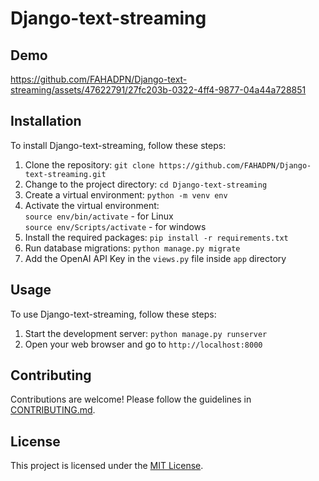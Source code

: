 # Django-text-streaming

## Demo


https://github.com/FAHADPN/Django-text-streaming/assets/47622791/27fc203b-0322-4ff4-9877-04a44a728851



## Installation

To install Django-text-streaming, follow these steps:

1. Clone the repository: `git clone https://github.com/FAHADPN/Django-text-streaming.git`
2. Change to the project directory: `cd Django-text-streaming`
3. Create a virtual environment: `python -m venv env`
4. Activate the virtual environment:<br> 
    `source env/bin/activate` - for Linux <br>
    `source env/Scripts/activate` - for windows 
5. Install the required packages: `pip install -r requirements.txt`
6. Run database migrations: `python manage.py migrate`
7. Add the OpenAI API Key in the `views.py` file inside `app` directory

## Usage

To use Django-text-streaming, follow these steps:

1. Start the development server: `python manage.py runserver`
2. Open your web browser and go to `http://localhost:8000`

## Contributing

Contributions are welcome! Please follow the guidelines in [CONTRIBUTING.md](./CONTRIBUTING.md).

## License

This project is licensed under the [MIT License](./LICENSE).


